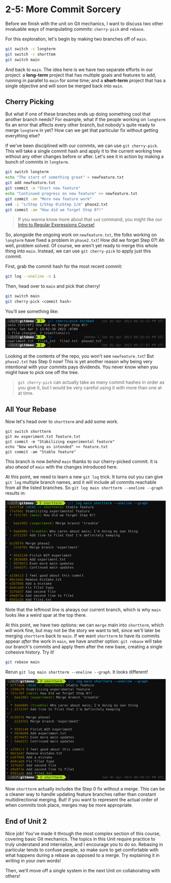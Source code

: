 # 2-5: More Commit Sorcery

Before we finish with the unit on Git mechanics, I want to discuss two other invaluable ways of manipulating commits: `cherry-pick` and `rebase`.

For this exploration, let's begin by making two branches off of `main`.

```bash
git switch -c longterm
git switch -c shorttem
git switch main
```

And back to `main`. The idea here is we have two separate efforts in our project: a **long-term** project that has multiple goals and features to add, running in parallel to `main` for some time; and a **short-term** project that has a single objective and will soon be merged back into `main`.

## Cherry Picking

But what if one of these branches ends up doing something cool that another branch needs? For example, what if the people working on `longterm` fix an error that affects every other branch, but nobody's quite ready to merge `longterm` in yet? How can we get that particular fix without getting everything else?

If we've been disciplined with our commits, we can use `git cherry-pick`. This will take a single commit hash and apply it to the current working tree without any other changes before or after. Let's see it in action by making a bunch of commits in `longterm`.

```bash
git switch longterm
echo "The start of something great" > newfeature.txt
git add newfeature.txt
git commit -m "Start new feature"
echo "Continued progress on new feature" >> newfeature.txt
git commit -am "More new feature work"
sed -i "s/Step 1/Step 0\nStep 1/m" phase2.txt
git commit -am "How did we forget Step 0?!"
```

> If you wanna know more about that `sed` command, you might like our [Intro to Regular Expressions Course!](https://taggartinstitute.org/p/intro-to-regular-expressions)

So, alongside the ongoing work on `newfeature.txt`, the folks working on `longterm` have fixed a problem in `phase2.txt`! How did we forget Step 0?! Ah well, problem solved. Of course, we aren't yet ready to merge this whole thing into `main`. Instead, we can use `git cherry-pick` to apply just this commit.

First, grab the commit hash for the most recent commit:

```bash
git log --oneline -n 1
```

Then, head over to `main` and pick that cherry!

```bash
git switch main
git cherry-pick <commit hash>
```

You'll see something like:

![Git Cherry Pick](/img/git-cherry-pick-1.png)

Looking at the contents of the repo, you won't see `newfeature.txt`! But `phase2.txt` has Step 0 now! This is yet another reason why being very intentional with your commits pays dividends. You never know when you might have to pick one off the tree.

> `git cherry-pick` can actually take as many commit hashes in order as you give it, but I would be very careful using it with more than one at at time.

## All Your Rebase

Now let's head over to `shortterm` and add some work.

```
git switch shortterm
git mv experiment.txt feature.txt
git commit -m "Stabilizing experimental feature"
echo "Now working as intended" >> feature.txt
git commit -am "Stable feature"
```

This branch is now _behind_ `main` thanks to our cherry-picked commit. It is also _ahead_ of `main` with the changes introduced here. 

At this point, we need to learn a new `git log` trick. It turns out you can give `git log` multiple branch names, and it will include all commits reachable from all the listed branches. So `git log main shortterm --oneline --graph` results in:

![Git log many branches](/img/git-rebase-1.png)

Note that the leftmost line is always our current branch, which is why `main` looks like a weird spar at the top there. 

At this point, we have two options: we can `merge` main into `shortterm`, which will work fine, but may not be the story we want to tell, since we'll later be merging `shortterm` back to `main`. If we want `shortterm` to have its commits appear _after_ the work in `main`, we have another option: `git rebase` will take our branch's commits and apply them after the new base, creating a single cohesive history. Try it!

```bash
git rebase main
```

Rerun `git log main shortterm --oneline --graph`. It looks different!

![Git Rebase 2](/img/git-rebase-2.png)

Now `shortterm` actually includes the Step 0 fix without a merge. This can be a cleaner way to handle updating feature branches rather than constant multidirectional merging. But! if you want to represent the actual order of when commits took place, merges may be more appropriate.

## End of Unit 2

Nice job! You've made it through the most complex section of this course, covering basic Git mechanics. The topics in this Unit require practice to truly understand and internalize, and I encourage you to do so. Rebasing in particular tends to confuse people, so make sure to get comfortable with what happens during a rebase as opposed to a merge. Try explaining it in writing in your own words!

Then, we'll move off a single system in the next Unit on collaborating with others!

